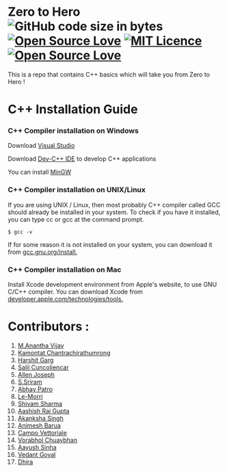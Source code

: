 # Zero to Hero ![GitHub code size in bytes](https://img.shields.io/github/languages/code-size/Ananthavijay/Zero-to-Hero) [![Open Source Love](https://badges.frapsoft.com/os/v1/open-source.png?v=103)](https://github.com/ellerbrock/open-source-badges/) [![MIT Licence](https://badges.frapsoft.com/os/mit/mit.svg?v=103)](https://opensource.org/licenses/mit-license.php) [![Open Source Love](https://badges.frapsoft.com/os/v3/open-source.png?v=103)](https://github.com/ellerbrock/open-source-badges/)

This is a repo that contains C++ basics which will take you from Zero to Hero !

# C++ Installation Guide
### C++ Compiler installation on Windows

Download [Visual Studio](https://visualstudio.microsoft.com/vs/)

Download [Dev-C++ IDE](http://www.bloodshed.net/devcpp.html) to develop C++ applications

You can install [MinGW](http://www.mingw.org/)

### C++ Compiler installation on UNIX/Linux

If you are using UNIX / Linux, then most probably C++ compiler called GCC should already be installed in your system. To check if you have it installed, you can type cc or gcc at the command prompt.

```$ gcc -v```

If for some reason it is not installed on your system, you can download it from [gcc.gnu.org/install.](http://gcc.gnu.org/install/)

### C++ Compiler installation on Mac

Install Xcode development environment from Apple's website, to use GNU C/C++ compiler.
You can download Xcode from [developer.apple.com/technologies/tools.](https://developer.apple.com/xcode/)

# Contributors :
1. [M.Anantha Vijay](https://github.com/Ananthavijay)
2. [Kamontat Chantrachirathumrong](https://github.com/kamontat)
3. [Harshit Garg](https://github.com/mathagician)
4. [Salil Cuncoliencar](https://github.com/salilbc)
5. [Allen Joseph](https://github.com/AllenAJ)
6. [S.Sriram](https://github.com/sriramnjr7)
7. [Abhay Patro](https://github.com/abhaypatro)
8. [Le-Morri](https://github.com/Le-Morri)
9. [Shivam Sharma](https://github.com/shivams112)
10. [Aashish Raj Gupta](https://github.com/aashish157)
11. [Akanksha Singh](https://github.com/akanksha1212)
12. [Animesh Barua](https://github.com/LIGHT1210)
13. [Campo Vettoriale](https://github.com/CampoVettoriale1)
14. [Vorabhol Chuaybhan](https://github.com/max003003003)
15. [Aayush Sinha](https://github.com/aayushsinha44)
16. [Vedant Goyal](https://github.com/vedant3620)
17. [Dhira](https://github.com/ddhira123)


